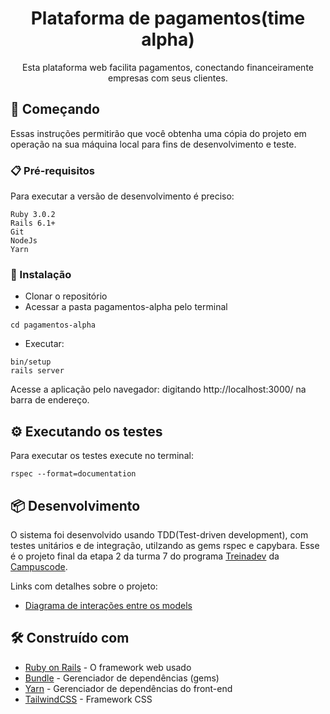 <h1 align="center">
    Plataforma de pagamentos(time alpha)
</h1>
<p align="center"> Esta plataforma web facilita pagamentos, conectando financeiramente empresas com seus clientes. </p>

## 🚀 Começando

Essas instruções permitirão que você obtenha uma cópia do projeto em operação na sua máquina local para fins de desenvolvimento e teste.

### 📋 Pré-requisitos

Para executar a versão de desenvolvimento é preciso:

```
Ruby 3.0.2
Rails 6.1+
Git
NodeJs
Yarn
```
### 🔧 Instalação

- Clonar o repositório
- Acessar a pasta pagamentos-alpha pelo terminal
```
cd pagamentos-alpha 
```
- Executar:
```
bin/setup
rails server
```
Acesse a aplicação pelo navegador: digitando http://localhost:3000/ na barra de endereço.

## ⚙️ Executando os testes

Para executar os testes execute no terminal:
```
rspec --format=documentation
```
## 📦 Desenvolvimento

O sistema foi desenvolvido usando TDD(Test-driven development), com testes unitários e de integração, utilzando as gems rspec e capybara.
Esse é o projeto final da etapa 2 da turma 7 do programa [Treinadev](https://treinadev.com.br/) da [Campuscode](https://campuscode.com.br/).

Links com detalhes sobre o projeto:
* [Diagrama de interações entre os models](https://docs.google.com/drawings/d/1JThfhFGx6O8p3lijoboJbZBGjQjlOXToAzejdqna3zs)

## 🛠️ Construído com

* [Ruby on Rails](https://rubyonrails.org/) - O framework web usado
* [Bundle](https://bundler.io/) - Gerenciador de dependências (gems)
* [Yarn](https://yarnpkg.com/) - Gerenciador de dependências do front-end 
* [TailwindCSS](https://tailwindcss.com/) - Framework CSS